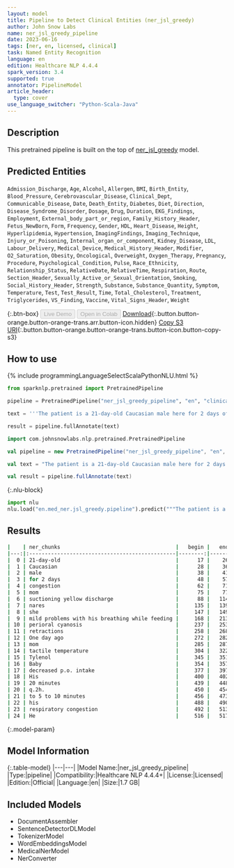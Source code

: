 ```yaml
---
layout: model
title: Pipeline to Detect Clinical Entities (ner_jsl_greedy)
author: John Snow Labs
name: ner_jsl_greedy_pipeline
date: 2023-06-16
tags: [ner, en, licensed, clinical]
task: Named Entity Recognition
language: en
edition: Healthcare NLP 4.4.4
spark_version: 3.4
supported: true
annotator: PipelineModel
article_header:
  type: cover
use_language_switcher: "Python-Scala-Java"
---
```


## Description

This pretrained pipeline is built on the top of [ner_jsl_greedy](https://nlp.johnsnowlabs.com/2021/06/24/ner_jsl_greedy_en.html) model.

## Predicted Entities

`Admission_Discharge`, `Age`, `Alcohol`, `Allergen`, `BMI`, `Birth_Entity`, `Blood_Pressure`, `Cerebrovascular_Disease`, `Clinical_Dept`, `Communicable_Disease`, `Date`, `Death_Entity`, `Diabetes`, `Diet`, `Direction`, `Disease_Syndrome_Disorder`, `Dosage`, `Drug`, `Duration`, `EKG_Findings`, `Employment`, `External_body_part_or_region`, `Family_History_Header`, `Fetus_NewBorn`, `Form`, `Frequency`, `Gender`, `HDL`, `Heart_Disease`, `Height`, `Hyperlipidemia`, `Hypertension`, `ImagingFindings`, `Imaging_Technique`, `Injury_or_Poisoning`, `Internal_organ_or_component`, `Kidney_Disease`, `LDL`, `Labour_Delivery`, `Medical_Device`, `Medical_History_Header`, `Modifier`, `O2_Saturation`, `Obesity`, `Oncological`, `Overweight`, `Oxygen_Therapy`, `Pregnancy`, `Procedure`, `Psychological_Condition`, `Pulse`, `Race_Ethnicity`, `Relationship_Status`, `RelativeDate`, `RelativeTime`, `Respiration`, `Route`, `Section_Header`, `Sexually_Active_or_Sexual_Orientation`, `Smoking`, `Social_History_Header`, `Strength`, `Substance`, `Substance_Quantity`, `Symptom`, `Temperature`, `Test`, `Test_Result`, `Time`, `Total_Cholesterol`, `Treatment`, `Triglycerides`, `VS_Finding`, `Vaccine`, `Vital_Signs_Header`, `Weight`



{:.btn-box}
<button class="button button-orange" disabled>Live Demo</button>
<button class="button button-orange" disabled>Open in Colab</button>
[Download](https://s3.amazonaws.com/auxdata.johnsnowlabs.com/clinical/models/ner_jsl_greedy_pipeline_en_4.4.4_3.4_1686928961124.zip){:.button.button-orange.button-orange-trans.arr.button-icon.hidden}
[Copy S3 URI](s3://auxdata.johnsnowlabs.com/clinical/models/ner_jsl_greedy_pipeline_en_4.4.4_3.4_1686928961124.zip){:.button.button-orange.button-orange-trans.button-icon.button-copy-s3}

## How to use

<div class="tabs-box" markdown="1">
{% include programmingLanguageSelectScalaPythonNLU.html %}

```python
from sparknlp.pretrained import PretrainedPipeline

pipeline = PretrainedPipeline("ner_jsl_greedy_pipeline", "en", "clinical/models")

text = '''The patient is a 21-day-old Caucasian male here for 2 days of congestion - mom has been suctioning yellow discharge from the patient's nares, plus she has noticed some mild problems with his breathing while feeding (but negative for any perioral cyanosis or retractions). One day ago, mom also noticed a tactile temperature and gave the patient Tylenol. Baby also has had some decreased p.o. intake. His normal breast-feeding is down from 20 minutes q.2h. to 5 to 10 minutes secondary to his respiratory congestion. He sleeps well, but has been more tired and has been fussy over the past 2 days. The parents noticed no improvement with albuterol treatments given in the ER. His urine output has also decreased; normally he has 8 to 10 wet and 5 dirty diapers per 24 hours, now he has down to 4 wet diapers per 24 hours. Mom denies any diarrhea. His bowel movements are yellow colored and soft in nature.'''

result = pipeline.fullAnnotate(text)
```
```scala
import com.johnsnowlabs.nlp.pretrained.PretrainedPipeline

val pipeline = new PretrainedPipeline("ner_jsl_greedy_pipeline", "en", "clinical/models")

val text = "The patient is a 21-day-old Caucasian male here for 2 days of congestion - mom has been suctioning yellow discharge from the patient's nares, plus she has noticed some mild problems with his breathing while feeding (but negative for any perioral cyanosis or retractions). One day ago, mom also noticed a tactile temperature and gave the patient Tylenol. Baby also has had some decreased p.o. intake. His normal breast-feeding is down from 20 minutes q.2h. to 5 to 10 minutes secondary to his respiratory congestion. He sleeps well, but has been more tired and has been fussy over the past 2 days. The parents noticed no improvement with albuterol treatments given in the ER. His urine output has also decreased; normally he has 8 to 10 wet and 5 dirty diapers per 24 hours, now he has down to 4 wet diapers per 24 hours. Mom denies any diarrhea. His bowel movements are yellow colored and soft in nature."

val result = pipeline.fullAnnotate(text)
```


{:.nlu-block}
```python
import nlu
nlu.load("en.med_ner.jsl_greedy.pipeline").predict("""The patient is a 21-day-old Caucasian male here for 2 days of congestion - mom has been suctioning yellow discharge from the patient's nares, plus she has noticed some mild problems with his breathing while feeding (but negative for any perioral cyanosis or retractions). One day ago, mom also noticed a tactile temperature and gave the patient Tylenol. Baby also has had some decreased p.o. intake. His normal breast-feeding is down from 20 minutes q.2h. to 5 to 10 minutes secondary to his respiratory congestion. He sleeps well, but has been more tired and has been fussy over the past 2 days. The parents noticed no improvement with albuterol treatments given in the ER. His urine output has also decreased; normally he has 8 to 10 wet and 5 dirty diapers per 24 hours, now he has down to 4 wet diapers per 24 hours. Mom denies any diarrhea. His bowel movements are yellow colored and soft in nature.""")
```

</div>



## Results

```bash
|    | ner_chunks                                     |   begin |   end | ner_label                    |   confidence |
|---:|:-----------------------------------------------|--------:|------:|:-----------------------------|-------------:|
|  0 | 21-day-old                                     |      17 |    26 | Age                          |     0.9817   |
|  1 | Caucasian                                      |      28 |    36 | Race_Ethnicity               |     0.9998   |
|  2 | male                                           |      38 |    41 | Gender                       |     0.9922   |
|  3 | for 2 days                                     |      48 |    57 | Duration                     |     0.6968   |
|  4 | congestion                                     |      62 |    71 | Symptom                      |     0.875    |
|  5 | mom                                            |      75 |    77 | Gender                       |     0.8156   |
|  6 | suctioning yellow discharge                    |      88 |   114 | Symptom                      |     0.2697   |
|  7 | nares                                          |     135 |   139 | External_body_part_or_region |     0.6216   |
|  8 | she                                            |     147 |   149 | Gender                       |     0.9965   |
|  9 | mild problems with his breathing while feeding |     168 |   213 | Symptom                      |     0.444029 |
| 10 | perioral cyanosis                              |     237 |   253 | Symptom                      |     0.3283   |
| 11 | retractions                                    |     258 |   268 | Symptom                      |     0.957    |
| 12 | One day ago                                    |     272 |   282 | RelativeDate                 |     0.646267 |
| 13 | mom                                            |     285 |   287 | Gender                       |     0.692    |
| 14 | tactile temperature                            |     304 |   322 | Symptom                      |     0.20765  |
| 15 | Tylenol                                        |     345 |   351 | Drug                         |     0.9951   |
| 16 | Baby                                           |     354 |   357 | Age                          |     0.981    |
| 17 | decreased p.o. intake                          |     377 |   397 | Symptom                      |     0.437375 |
| 18 | His                                            |     400 |   402 | Gender                       |     0.999    |
| 19 | 20 minutes                                     |     439 |   448 | Duration                     |     0.20415  |
| 20 | q.2h.                                          |     450 |   454 | Frequency                    |     0.6406   |
| 21 | to 5 to 10 minutes                             |     456 |   473 | Duration                     |     0.12444  |
| 22 | his                                            |     488 |   490 | Gender                       |     0.9904   |
| 23 | respiratory congestion                         |     492 |   513 | Symptom                      |     0.5294   |
| 24 | He                                             |     516 |   517 | Gender                       |     0.9989   |
```

{:.model-param}
## Model Information

{:.table-model}
|---|---|
|Model Name:|ner_jsl_greedy_pipeline|
|Type:|pipeline|
|Compatibility:|Healthcare NLP 4.4.4+|
|License:|Licensed|
|Edition:|Official|
|Language:|en|
|Size:|1.7 GB|

## Included Models

- DocumentAssembler
- SentenceDetectorDLModel
- TokenizerModel
- WordEmbeddingsModel
- MedicalNerModel
- NerConverter